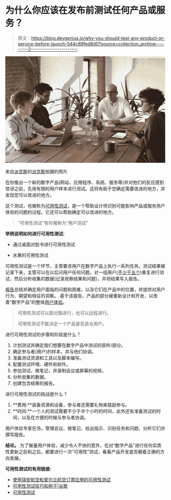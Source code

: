 # 为什么你应该在发布前测试任何产品或服务？

> 原文：<https://blog.devgenius.io/why-you-should-test-any-product-or-service-before-launch-544c69fed8d0?source=collection_archive---------2----------------------->

![](img/f68df19bab27e3984b1407fbddc8a6d5.png)

来自[派克斯](https://www.pexels.com/photo/people-sitting-while-discussing-3182827/?utm_content=attributionCopyText&utm_medium=referral&utm_source=pexels)的[派克斯](https://www.pexels.com/@fauxels?utm_content=attributionCopyText&utm_medium=referral&utm_source=pexels)拍摄的照片

在你推出一个新的数字产品(网站、应用程序、系统、服务等)并对他们的反应感到惊讶之前，先用有限的用户样本进行测试。这将有助于您确定需要改进的地方，并发现您可以改进的地方。

这个测试，也被称为[可用性测试](https://www.nngroup.com/articles/usability-testing-101/)，是一个帮助设计师识别可能影响产品或服务用户体验的问题的过程。它还可以帮助确定可以改进的地方。

> “可用性测试”有时被称为“用户测试”

**举例说明如何进行可用性测试:**

*   通过桌面对脸书进行可用性测试

*   水果的可用性测试

可用性测试是一个环节，主管要求用户在数字产品上执行一系列任务。测试结果被记录下来，主管可以在以后问用户任何问题。对一组用户[(不少于五个)](https://www.nngroup.com/articles/why-you-only-need-to-test-with-5-users/)重复进行测试，然后分析收集的数据(记录观察结果和问题)，并将结果写入报告。

[报告](https://maze.co/guides/usability-testing/results/)总结并确定用户面临的问题和困难，以及它们在产品中的位置，并提供对用户行为、期望和特征的洞察。
基于该报告，产品的部分被重新设计和开发，以改善“数字产品”的整体[用户体验](https://www.nngroup.com/articles/definition-user-experience/)。

> 可用性测试可以面对面进行，也可以远程进行。
> 
> 可用性测试不能决定一个产品是否适合用户。

进行可用性测试的步骤和阶段是什么？

1.  计划测试并确定我们想要在数字产品中测试的部件/部分。
2.  确定参与者(用户)的样本，并与他们协调。
3.  准备测试资源和工具以及脚本编写。
4.  配置测试环境、硬件和软件。
5.  参加测试，做笔记，并录制会议或屏幕的视频。
6.  分析收集的数据。
7.  创建包含结果的报告。

进行可用性测试的挑战是什么？

1.  **费用:**装备资源和设备，参与者还需要礼物来鼓励参与。
2.  **时间:**一个人的测试需要不少于半个小时的时间，此外还有准备测试的时间，以及在方便的时候与参与者协调。

用户体验专家在场，管理会议、做笔记、给出指示、识别任务和问题、分析它们并撰写报告。

**结论。**
为了衡量用户体验，减少令人不快的意外，在对“数字产品”进行任何实质性更新之前和之后，都要进行一次“可用性”测试，看看产品开发是否朝着正确的方向发展。

**可用性测试的有用链接:**

*   [使用瑞安航空和爱尔兰航空订票应用的可用性测试](https://www.youtube.com/watch?v=NSd88IBI5ro)
*   [可用性测试技巧和例子|谷歌](https://www.youtube.com/watch?v=nYCJTea1AUQ)
*   [可用性测试](https://www.interaction-design.org/literature/topics/usability-testing)